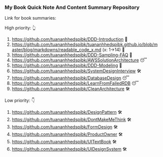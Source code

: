### My Book Quick Note And Content Summary Repository

Link for book summaries:

High priority: 👆
1. https://github.com/tuananhhedspibk/DDD-Introduction 🎉
2. https://github.com/tuananhhedspibk/tuananhhedspibk.github.io/blob/master/blog/markdowns/readable_code_x.md (x: 1->14) 🎉
3. https://github.com/tuananhhedspibk/DDD-Sampling-FAQ 🎉
4. https://github.com/tuananhhedspibk/AWSSolutionArchitecture 😴 
5. https://github.com/tuananhhedspibk/DDD-Modeling 🎉
6. https://github.com/tuananhhedspibk/SystemDesignInterview 🛠️
7. https://github.com/tuananhhedspibk/DatabaseDesign 😴 
8. https://github.com/tuananhhedspibk/LearnFromFailedRDB 😴 
9. https://github.com/tuananhhedspibk/CleanArchitecture 🛠️

Low priority: 👇
1. https://github.com/tuananhhedspibk/DesignPattern 🛠️
2. https://github.com/tuananhhedspibk/DontMakeMeThink 🛠️
3. https://github.com/tuananhhedspibk/FormDesign 🛠️
4. https://github.com/tuananhhedspibk/ProductOwner 🛠️
5. https://github.com/tuananhhedspibk/UITextBook 🛠️
6. https://github.com/tuananhhedspibk/UIDesignSystem 🛠️
